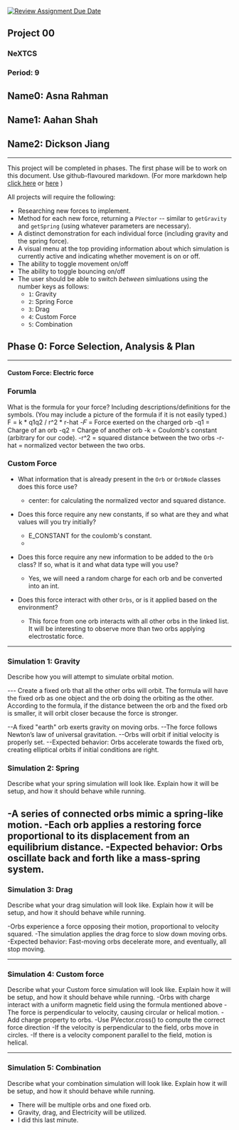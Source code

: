 [![Review Assignment Due Date](https://classroom.github.com/assets/deadline-readme-button-22041afd0340ce965d47ae6ef1cefeee28c7c493a6346c4f15d667ab976d596c.svg)](https://classroom.github.com/a/rXX1_Uiw)
## Project 00
### NeXTCS
### Period: 9
## Name0: Asna Rahman
## Name1: Aahan Shah    
## Name2: Dickson Jiang 
---

This project will be completed in phases. The first phase will be to work on this document. Use github-flavoured markdown. (For more markdown help [click here](https://github.com/adam-p/markdown-here/wiki/Markdown-Cheatsheet) or [here](https://docs.github.com/en/get-started/writing-on-github/getting-started-with-writing-and-formatting-on-github/basic-writing-and-formatting-syntax) )

All projects will require the following:
- Researching new forces to implement.
- Method for each new force, returning a `PVector`  -- similar to `getGravity` and `getSpring` (using whatever parameters are necessary).
- A distinct demonstration for each individual force (including gravity and the spring force).
- A visual menu at the top providing information about which simulation is currently active and indicating whether movement is on or off.
- The ability to toggle movement on/off
- The ability to toggle bouncing on/off
- The user should be able to switch _between_ simluations using the number keys as follows:
  - `1`: Gravity
  - `2`: Spring Force
  - `3`: Drag
  - `4`: Custom Force
  - `5`: Combination


## Phase 0: Force Selection, Analysis & Plan
---------- 

#### Custom Force: Electric force
### Forumla
What is the formula for your force? Including descriptions/definitions for the symbols. (You may include a picture of the formula if it is not easily typed.)
F = k * q1q2 / r^2 * r-hat
-𝐹 = Force exerted on the charged orb
-q1 = Charge of an orb
-q2 = Charge of another orb
-k = Coulomb's constant (arbitrary for our code).
-r^2 = squared distance between the two orbs
-r-hat = normalized vector between the two orbs.

### Custom Force
- What information that is already present in the `Orb` or `OrbNode` classes does this force use?
  - center: for calculating the normalized vector and squared distance.

- Does this force require any new constants, if so what are they and what values will you try initially?
  -  E_CONSTANT for the coulomb's constant.
  - 
- Does this force require any new information to be added to the `Orb` class? If so, what is it and what data type will you use?
  - Yes, we will need a random charge for each orb and be converted into an int. 
    
- Does this force interact with other `Orbs`, or is it applied based on the environment?
  - This force from one orb interacts with all other orbs in the linked list. It will be interesting to observe more than two orbs applying electrostatic force.
 
--- 

### Simulation 1: Gravity
Describe how you will attempt to simulate orbital motion.

--- Create a fixed orb that all the other orbs will orbit. The formula will have the fixed orb as one object and the orb doing the orbiting as the other. According to the formula, if the distance between the orb and the fixed orb is smaller, it will orbit closer because the force is stronger.

--A fixed "earth" orb exerts gravity on moving orbs.
--The force follows Newton’s law of universal gravitation.
--Orbs will orbit if initial velocity is properly set.
--Expected behavior: Orbs accelerate towards the fixed orb, creating elliptical orbits if initial conditions are right.

### Simulation 2: Spring
Describe what your spring simulation will look like. Explain how it will be setup, and how it should behave while running.

  -A series of connected orbs mimic a spring-like motion.
  -Each orb applies a restoring force proportional to its displacement from an equilibrium distance.
  -Expected behavior: Orbs oscillate back and forth like a mass-spring system.
--- 

### Simulation 3: Drag
Describe what your drag simulation will look like. Explain how it will be setup, and how it should behave while running.

-Orbs experience a force opposing their motion, proportional to velocity squared.
-The simulation applies the drag force to slow down moving orbs.
-Expected behavior: Fast-moving orbs decelerate more, and eventually, all stop moving.

--- 

### Simulation 4: Custom force
Describe what your Custom force simulation will look like. Explain how it will be setup, and how it should behave while running.
-Orbs with charge interact with a uniform magnetic field using the formula mentioned above
-The force is perpendicular to velocity, causing circular or helical motion.
-Add charge property to orbs.
-Use PVector.cross() to compute the correct force direction
-If the velocity is perpendicular to the field, orbs move in circles.
-If there is a velocity component parallel to the field, motion is helical.

--- 

### Simulation 5: Combination
Describe what your combination simulation will look like. Explain how it will be setup, and how it should behave while running.

- There will be multiple orbs and one fixed orb.
- Gravity, drag, and Electricity will be utilized.
- I did this last minute. 

